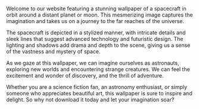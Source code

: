 <!--
Write me content for website with wallpaper "A stylized depiction of a spacecraft in orbit around a distant planet or moon, with dramatic lighting and shadows."
-->

<!--font:Montserrat-->

Welcome to our website featuring a stunning wallpaper of a spacecraft in orbit around a distant planet or moon. This mesmerizing image captures the imagination and takes us on a journey to the far reaches of the universe.

The spacecraft is depicted in a stylized manner, with intricate details and sleek lines that suggest advanced technology and futuristic design. The lighting and shadows add drama and depth to the scene, giving us a sense of the vastness and mystery of space.

As we gaze at this wallpaper, we can imagine ourselves as astronauts, exploring new worlds and encountering strange creatures. We can feel the excitement and wonder of discovery, and the thrill of adventure.

Whether you are a science fiction fan, an astronomy enthusiast, or simply someone who appreciates beautiful art, this wallpaper is sure to inspire and delight. So why not download it today and let your imagination soar?
